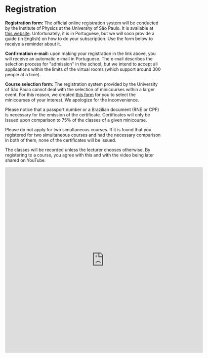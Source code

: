 # Registration

**Registration form:** The official online registration system will be conducted by the Institute of Physics at the University of São Paulo. It is available at [this website](https://uspdigital.usp.br/apolo/inscricaoPublicaFormTurmaListar?codund=43&codcurceu=430400057&codedicurceu=24001&numseqofeedi=1&oriins=W). Unfortunately, it is in Portuguese, but we will soon provide a guide (in English) on how to do your subscription. Use the form below to receive a reminder about it. 

**Confirmation e-mail:** upon making your registration in the link above, you will receive an automatic e-mail in Portuguese. The e-mail describes the selection process for "admission" in the school, but we intend to accept all applications within the limits of the virtual rooms (which support around 300 people at a time).

**Course selection form:** The registration system provided by the University of São Paulo cannot deal with the selection of minicourses within a larger event. For this reason, we created [this form](https://forms.gle/mvNoXsiyR5Z2TtfQ6) for you to select the minicourses of your interest. We apologize for the inconvenience.

Please notice that a passport number or a Brazilian document (RNE or CPF) is necessary for the emission of the certificate. Certificates will only be issued upon comparison to 75% of the classes of a given minicourse. 

Please do not apply for two simultaneous courses. If it is found that you registered for two simultaneous courses and had the necessary comparison in both of them, none of the certificates will be issued.

The classes will be recorded unless the lecturer chooses otherwise. By registering to a course, you agree with this and with the video being later shared on YouTube. 

<iframe src="https://docs.google.com/forms/d/e/1FAIpQLSezYedk0_Odr30i21Pu58MEYHWkdPP1VJpJEXz9Id91ENH_-w/viewform?embedded=true" width="640" height="600" frameborder="0" marginheight="0" marginwidth="0">Loading…</iframe>
